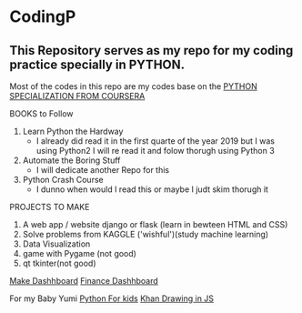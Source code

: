 # CodingP
## This Repository serves as my repo for my coding practice specially in PYTHON.
Most of the codes in this repo are my codes base on the [PYTHON SPECIALIZATION FROM COURSERA](https://www.coursera.org/specializations/python)

BOOKS to Follow
1. Learn Python the Hardway
    - I already did read it in the first quarte of the year 2019 but I was using Python2 I will re read it and folow thorugh using Python 3
2. Automate the Boring Stuff
    - I will dedicate another Repo for this
3. Python Crash Course
    - I dunno when would I read this or maybe I judt skim thorugh it

PROJECTS TO MAKE
1. A web app / website django or flask (learn in bewteen HTML and CSS)
2. Solve problems from KAGGLE ('wishful')(study machine learning)
3. Data Visualization
4. game with Pygame (not good)
5. qt tkinter(not good)

[Make Dashhboard](https://towardsdatascience.com/how-to-build-a-complex-reporting-dashboard-using-dash-and-plotl-4f4257c18a7f)
[Finance Dashhboard](https://towardsdatascience.com/python-for-finance-dash-by-plotly-ccf84045b8be)


For my Baby Yumi
[Python For kids](http://www.python.kidsgo.ca/python-lessons-2/)
[Khan Drawing in JS](https://www.khanacademy.org/computing/computer-programming/programming)
